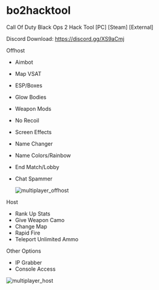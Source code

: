 # bo2hacktool
Call Of Duty Black Ops 2 Hack Tool
[PC] [Steam] [External]

Discord Download: https://discord.gg/XS9aCmj

Offhost
- Aimbot
- Map VSAT
- ESP/Boxes
- Glow Bodies
- Weapon Mods
- No Recoil
- Screen Effects
- Name Changer
- Name Colors/Rainbow
- End Match/Lobby
- Chat Spammer

  ![multiplayer_offhost](https://github.com/BabyxSparklez/bo2hacktool/assets/80248376/a846bb32-0a5a-4523-812c-226e527e46a9)

Host
- Rank Up Stats
- Give Weapon Camo
- Change Map
- Rapid Fire
- Teleport
 Unlimited Ammo

Other Options
- IP Grabber
- Console Access

![multiplayer_host](https://github.com/BabyxSparklez/bo2hacktool/assets/80248376/c466b853-e2bd-4e17-88a2-001d57629bbc)
